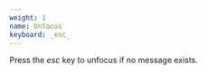 ```yaml
---
weight: 1
name: Unfocus
keyboard: _esc_
---
```

Press the _esc_ key to unfocus if no message exists.
